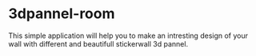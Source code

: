 # 3dpannel-room
This simple application will help you to 
make an intresting design of your wall with
different and beautifull stickerwall 3d pannel.
